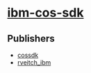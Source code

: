 # [ibm-cos-sdk](https://pypi.org/project/ibm-cos-sdk)



## Publishers
- [cossdk](https://pypi.org/user/cossdk)
- [rveitch_ibm](https://pypi.org/user/rveitch_ibm)

